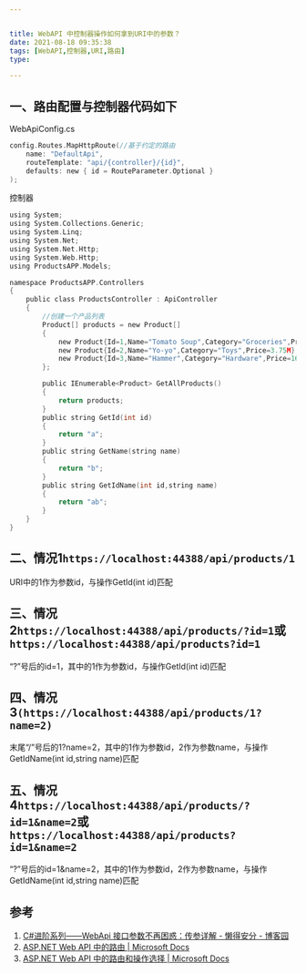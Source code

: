 ```yaml
---


title: WebAPI 中控制器操作如何拿到URI中的参数？
date: 2021-08-18 09:35:38
tags: [WebAPI,控制器,URI,路由]
type:

---
```



## 一、路由配置与控制器代码如下

WebApiConfig.cs

```c
config.Routes.MapHttpRoute(//基于约定的路由
    name: "DefaultApi",
    routeTemplate: "api/{controller}/{id}",
    defaults: new { id = RouteParameter.Optional }
);
```
控制器

```c
using System;
using System.Collections.Generic;
using System.Linq;
using System.Net;
using System.Net.Http;
using System.Web.Http;
using ProductsAPP.Models;

namespace ProductsAPP.Controllers
{
    public class ProductsController : ApiController
    {
        //创建一个产品列表
        Product[] products = new Product[]
        {
            new Product{Id=1,Name="Tomato Soup",Category="Groceries",Price=1},
            new Product{Id=2,Name="Yo-yo",Category="Toys",Price=3.75M},
            new Product{Id=3,Name="Hammer",Category="Hardware",Price=16.99M},
        };

        public IEnumerable<Product> GetAllProducts()
        {
            return products;
        }
        public string GetId(int id)
        {
            return "a";
        }
        public string GetName(string name)
        {
            return "b";
        }
		public string GetIdName(int id,string name)
		{
		    return "ab";
		}
    }
}
```


## 二、情况1`https://localhost:44388/api/products/1`

URI中的1作为参数id，与操作GetId(int id)匹配


## 三、情况2`https://localhost:44388/api/products/?id=1`或`https://localhost:44388/api/products?id=1`

“?”号后的id=1，其中的1作为参数id，与操作GetId(int id)匹配


## 四、情况3`(https://localhost:44388/api/products/1?name=2)`

末尾“/”号后的1?name=2，其中的1作为参数id，2作为参数name，与操作GetIdName(int id,string name)匹配


## 五、情况4`https://localhost:44388/api/products/?id=1&name=2`或`https://localhost:44388/api/products?id=1&name=2`

“?”号后的id=1&name=2，其中的1作为参数id，2作为参数name，与操作GetIdName(int id,string name)匹配


## 参考

1. [C#进阶系列——WebApi 接口参数不再困惑：传参详解 - 懒得安分 - 博客园](https://www.cnblogs.com/landeanfen/p/5337072.html)
2. [ASP.NET Web API 中的路由 | Microsoft Docs](https://docs.microsoft.com/zh-cn/aspnet/web-api/overview/web-api-routing-and-actions/routing-in-aspnet-web-api)
3. [ASP.NET Web API 中的路由和操作选择 | Microsoft Docs](https://docs.microsoft.com/zh-cn/aspnet/web-api/overview/web-api-routing-and-actions/routing-and-action-selection)
